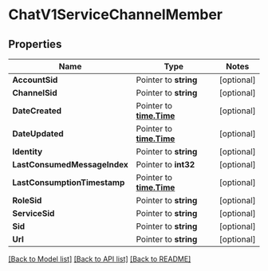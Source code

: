 # ChatV1ServiceChannelMember

## Properties
Name | Type | Notes
------------ | ------------- | -------------
**AccountSid** | Pointer to **string** | [optional] 
**ChannelSid** | Pointer to **string** | [optional] 
**DateCreated** | Pointer to [**time.Time**](time.Time.md) | [optional] 
**DateUpdated** | Pointer to [**time.Time**](time.Time.md) | [optional] 
**Identity** | Pointer to **string** | [optional] 
**LastConsumedMessageIndex** | Pointer to **int32** | [optional] 
**LastConsumptionTimestamp** | Pointer to [**time.Time**](time.Time.md) | [optional] 
**RoleSid** | Pointer to **string** | [optional] 
**ServiceSid** | Pointer to **string** | [optional] 
**Sid** | Pointer to **string** | [optional] 
**Url** | Pointer to **string** | [optional] 

[[Back to Model list]](../README.md#documentation-for-models) [[Back to API list]](../README.md#documentation-for-api-endpoints) [[Back to README]](../README.md)


